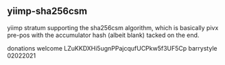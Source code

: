 yiimp-sha256csm
---------------

yiimp stratum supporting the sha256csm algorithm,
which is basically pivx pre-pos with the accumulator hash (albeit blank) tacked on the end.

donations welcome LZuKKDXHi5ugnPPajcqufUCPkw5f3UF5Cp
barrystyle 02022021
